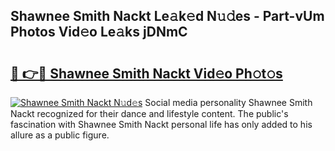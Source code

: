 ## Shawnee Smith Nackt Le𝚊k𝚎d N𝚞𝚍es - Part-vUm Photos Vid𝚎o Le𝚊ks jDNmC

# <h2><a href="http://fb6hps.evod.top/?m=Shawnee+Smith+Nackt">🔗 👉🔴 Shawnee Smith Nackt Vid𝚎o Ph𝚘t𝚘s</a></h2>

[![Shawnee Smith Nackt N𝚞d𝚎s](https://i.imgur.com/8V9OHl7.gif)](http://fb6hps.evod.top/?m=Shawnee+Smith+Nackt)
Social media personality Shawnee Smith Nackt recognized for their dance and lifestyle content. The public's fascination with Shawnee Smith Nackt personal life has only added to his allure as a public figure. 

